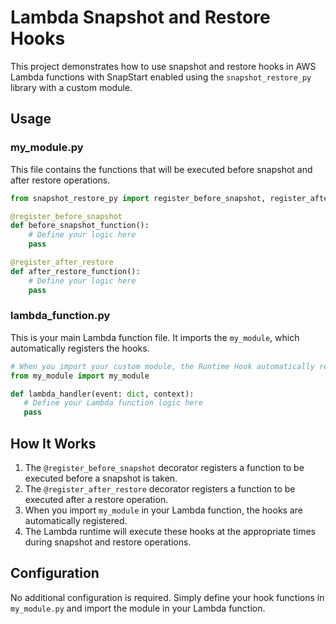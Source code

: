 # Lambda Snapshot and Restore Hooks

This project demonstrates how to use snapshot and restore hooks in AWS Lambda functions with SnapStart enabled using the `snapshot_restore_py` library with a custom module.

## Usage

### my_module.py

This file contains the functions that will be executed before snapshot and after restore operations.

```python
from snapshot_restore_py import register_before_snapshot, register_after_restore

@register_before_snapshot
def before_snapshot_function():
    # Define your logic here
    pass

@register_after_restore
def after_restore_function():
    # Define your logic here
    pass
```

### lambda_function.py

This is your main Lambda function file. It imports the `my_module`, which automatically registers the hooks.

```python
# When you import your custom module, the Runtime Hook automatically registers your hooks
from my_module import my_module

def lambda_handler(event: dict, context):
   # Define your Lambda function logic here
   pass
```

## How It Works

1. The `@register_before_snapshot` decorator registers a function to be executed before a snapshot is taken.
2. The `@register_after_restore` decorator registers a function to be executed after a restore operation.
3. When you import `my_module` in your Lambda function, the hooks are automatically registered.
4. The Lambda runtime will execute these hooks at the appropriate times during snapshot and restore operations.

## Configuration

No additional configuration is required. Simply define your hook functions in `my_module.py` and import the module in your Lambda function.

